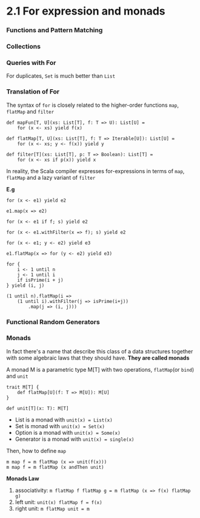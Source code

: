 2.1 For expression and monads
===

### Functions and Pattern Matching

### Collections

### Queries with For

For duplicates, `Set` is much better than `List`

### Translation of For

The syntax of `for` is closely related to the higher-order functions `map`, `flatMap` and `filter`

	def mapFun[T, U](xs: List[T], f: T => U): List[U] = 
		for (x <- xs) yield f(x)
		
	def flatMap[T, U](xs: List[T], f: T => Iterable[U]): List[U] =
		for (x <- xs; y <- f(x)) yield y
		
	def filter[T](xs: List[T], p: T => Boolean): List[T] = 
		for (x <- xs if p(x)) yield x
		
In reality, the Scala compiler expresses for-expressions in terms of `map`, `flatMap` and a lazy variant of `filter`

**E.g**

	for (x <- e1) yield e2
	
	e1.map(x => e2)
	
	for (x <- e1 if f; s) yield e2
	
	for (x <- e1.withFilter(x => f); s) yield e2
	
	for (x <- e1; y <- e2) yield e3
	
	e1.flatMap(x => for (y <- e2) yield e3)
	
	for {
		i <- 1 until n
		j <- 1 until i
		if isPrime(i + j)
	} yield (i, j)
	
	(1 until n).flatMap(i =>
		(1 until i).withFilter(j => isPrime(i+j))
			.map(j => (i, j)))

### Functional Random Generators

### Monads

In fact there's a name that describe this class of a data structures together with some algebraic laws that they should have. **They are called monads**

A monad M is a parametric type M[T] with two operations, `flatMap`(or `bind`) and `unit`

	trait M[T] {
		def flatMap[U](f: T => M[U]): M[U]
	}
	
	def unit[T](x: T): M[T]
	
* List is a monad with `unit(x) = List(x)`
* Set is monad with `unit(x) = Set(x)`
* Option is a monad with `unit(x) = Some(x)`
* Generator is a monad with `unit(x) = single(x)`

Then, how to define `map`

	m map f = m flatMap (x => unit(f(x)))
	m map f = m flatMap (x andThen unit)
	
**Monads Law**

1. associativity: `m flatMap f flatMap g = m flatMap (x => f(x) flatMap g)`
2. left unit: `unit(x) flatMap f = f(x)`
3. right unit: `m flatMap unit = m`